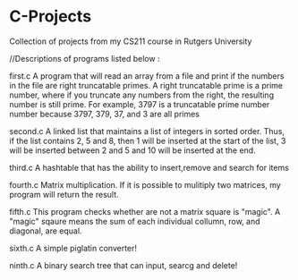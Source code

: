# C-Projects
Collection of projects from my CS211 course in Rutgers University 

//Descriptions of programs listed below : 

first.c
A program that will read an array from a file and print if the numbers in the file
are right truncatable primes.
A right truncatable prime is a prime number, where if you truncate any numbers from the right, the
resulting number is still prime. For example, 3797 is a truncatable prime number number because
3797, 379, 37, and 3 are all primes

second.c 
A linked list that maintains a list of integers in sorted order.
Thus, if the list contains 2, 5 and 8, then 1 will be inserted at the start of the list, 3 will be inserted
between 2 and 5 and 10 will be inserted at the end.

third.c
A hashtable that has the ability to insert,remove and search for items

fourth.c
Matrix multiplication. If it is possible to mulitiply two matrices, my program will return the result. 

fifth.c
This program checks whether are not a matrix square is "magic". A "magic" sqaure means the sum of each individual collumn, row, and diagonal, are equal. 

sixth.c
A simple piglatin converter!

ninth.c
A binary search tree that can input, searcg and delete!
